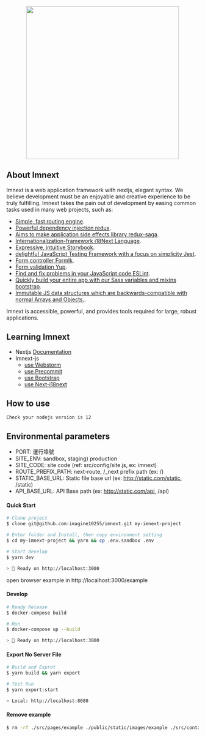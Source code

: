 <p align="center"><img src="https://camo.githubusercontent.com/1f8dec51cb01842d7bb7a7cd50ade17c75c5e3bd/68747470733a2f2f6173736574732e7a6569742e636f2f696d6167652f75706c6f61642f76313533383336313039312f7265706f7369746f726965732f6e6578742d6a732f6e6578742d6a732e706e67" width="400"></p>

## About Imnext

Imnext is a web application framework with nextjs, elegant syntax. We believe development must be an enjoyable and creative experience to be truly fulfilling. Imnext takes the pain out of development by easing common tasks used in many web projects, such as:

- [Simple, fast routing engine](https://nextjs.org).
- [Powerful dependency injection redux](https://redux.js.org).
- [Aims to make application side effects library redux-saga](https://redux-saga.js.org).
- [Internationalization-framework i18Next Language](https://www.i18next.com).
- [Expressive, intuitive Storybook](https://storybook.js.org).
- [delightful JavaScript Testing Framework with a focus on simplicity Jest](https://jestjs.io).
- [Form controller Formlk](https://jaredpalmer.com/formik/docs/overview).
- [Form validation Yup](https://github.com/jquense/yup).
- [Find and fix problems in your JavaScript code ESLint](https://eslint.org).
- [Quickly build your entire app with our Sass variables and mixins bootstrap](https://getbootstrap.com).
- [Immutable JS data structures which are backwards-compatible with normal Arrays and Objects.](https://github.com/rtfeldman/seamless-immutable).

Imnext is accessible, powerful, and provides tools required for large, robust applications.


## Learning Imnext

- Nextjs [Documentation](https://nextjs.org/docs)
- Imnext-js
  - [use Webstorm](https://github.com/imagine10255/imnext-js/blob/master/docs/use-webstorm.md)
  - [use Precommit](https://github.com/imagine10255/imnext-js/blob/master/docs/use-precommit.md)
  - [use Bootstrap](https://github.com/imagine10255/imnext-js/blob/master/docs/use-bootstrap.md)
  - [use Next-i18next](https://github.com/imagine10255/imnext-js/blob/master/docs/use-next-i18next.md)
  
## How to use

`Check your nodejs version is 12`


## Environmental parameters

- PORT: 運行埠號
- SITE_ENV: sandbox, staging) production
- SITE_CODE: site code (ref: src/config/site.js, ex: imnext)
- ROUTE_PREFIX_PATH: next-route, /_next prefix path (ex: /)
- STATIC_BASE_URL: Static file base url (ex: http://static.com/static, /static)
- API_BASE_URL: API Base path (ex: http://static.com/api, /api)


#### Quick Start

```zsh
# Clone project
$ clone git@github.com:imagine10255/imnext.git my-imnext-project

# Enter folder and Install, then copy environment setting
$ cd my-imnext-project && yarn && cp .env.sandbox .env

# Start develop
$ yarn dev

> 🚀 Ready on http://localhost:3000
```
open browser example in http://localhost:3000/example

#### Develop

```zsh
# Ready Release
$ docker-compose build

# Run
$ docker-compose up --build

> 🚀 Ready on http://localhost:3000
```

#### Export No Server File

```zsh
# Build and Exprot
$ yarn build && yarn export

# Test Run
$ yarn export:start

> Local: http://localhost:8080 
```

#### Remove example

```zsh
$ rm -rf ./src/pages/example ./public/static/images/example ./src/container/example ./public/static/locales/*/example.json
```
